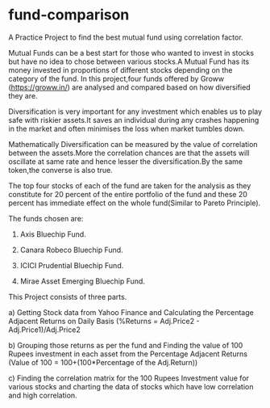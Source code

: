 # fund-comparison
A Practice Project to find the best mutual fund using correlation factor.

Mutual Funds can be a best start for those who wanted to invest in stocks but have no idea to chose between various stocks.A Mutual Fund has its money invested in proportions of different stocks depending on the category of the fund.
In this project,four funds offered by Groww (https://groww.in/) are analysed and compared based on how diversified they are.

Diversification is very important for any investment which enables us to play safe with riskier assets.It saves an individual during any crashes happening in the market and often minimises the loss when market tumbles down.

Mathematically Diversification can be measured by the value of correlation between the assets.More the correlation chances are that the assets will oscillate at same rate and hence lesser the diversification.By the same token,the converse is also true.

The top four stocks of each of the fund are taken for the analysis as they constitute for 20 percent of the entire portfolio of the fund and these 20 percent has immediate effect on the whole fund(Similar to Pareto Principle).

The funds chosen are:

1. Axis Bluechip Fund.

2. Canara Robeco Bluechip Fund.

3. ICICI Prudential Bluechip Fund.

4. Mirae Asset Emerging Bluechip Fund.

This Project consists of three parts.

a) Getting Stock data from Yahoo Finance and Calculating the Percentage Adjacent Returns on Daily Basis (%Returns = Adj.Price2 - Adj.Price1)/Adj.Price2

b) Grouping those returns as per the fund and Finding the value of 100 Rupees investment in each asset from the Percentage Adjacent Returns (Value of 100 = 100+(100*Percentage of the Adj.Return))

c) Finding the correlation matrix for the 100 Rupees Investment value for various  stocks and charting the data of stocks which have low correlation and high correlation.
